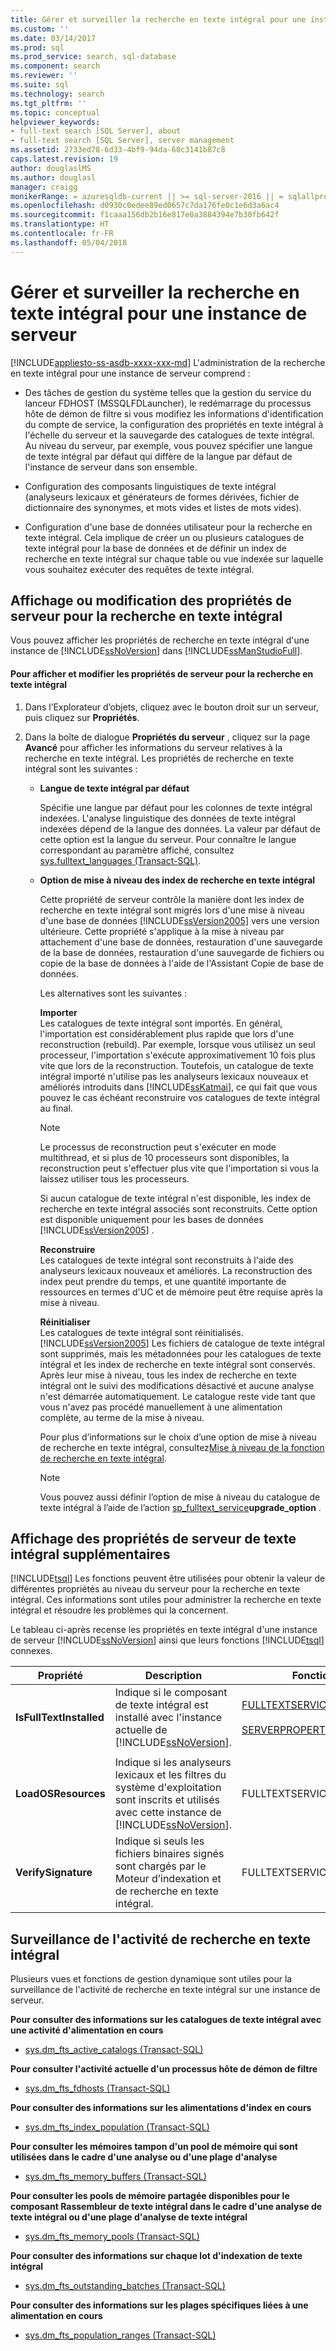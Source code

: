 ```yaml
---
title: Gérer et surveiller la recherche en texte intégral pour une instance de serveur | Microsoft Docs
ms.custom: ''
ms.date: 03/14/2017
ms.prod: sql
ms.prod_service: search, sql-database
ms.component: search
ms.reviewer: ''
ms.suite: sql
ms.technology: search
ms.tgt_pltfrm: ''
ms.topic: conceptual
helpviewer_keywords:
- full-text search [SQL Server], about
- full-text search [SQL Server], server management
ms.assetid: 2733ed78-6d33-4bf9-94da-60c3141b87c8
caps.latest.revision: 19
author: douglaslMS
ms.author: douglasl
manager: craigg
monikerRange: = azuresqldb-current || >= sql-server-2016 || = sqlallproducts-allversions
ms.openlocfilehash: d0930c0edee89ed0657c7da176fe0c1e6d3a6ac4
ms.sourcegitcommit: f1caaa156db2b16e817e0a3884394e7b30fb642f
ms.translationtype: HT
ms.contentlocale: fr-FR
ms.lasthandoff: 05/04/2018
---
```

# <a name="manage-and-monitor-full-text-search-for-a-server-instance"></a>Gérer et surveiller la recherche en texte intégral pour une instance de serveur
[!INCLUDE[appliesto-ss-asdb-xxxx-xxx-md](../../includes/appliesto-ss-asdb-xxxx-xxx-md.md)]
  L'administration de la recherche en texte intégral pour une instance de serveur comprend :  
  
-   Des tâches de gestion du système telles que la gestion du service du lanceur FDHOST (MSSQLFDLauncher), le redémarrage du processus hôte de démon de filtre si vous modifiez les informations d'identification du compte de service, la configuration des propriétés en texte intégral à l'échelle du serveur et la sauvegarde des catalogues de texte intégral. Au niveau du serveur, par exemple, vous pouvez spécifier une langue de texte intégral par défaut qui diffère de la langue par défaut de l'instance de serveur dans son ensemble.  
  
-   Configuration des composants linguistiques de texte intégral (analyseurs lexicaux et générateurs de formes dérivées, fichier de dictionnaire des synonymes, et mots vides et listes de mots vides).  
  
-   Configuration d'une base de données utilisateur pour la recherche en texte intégral. Cela implique de créer un ou plusieurs catalogues de texte intégral pour la base de données et de définir un index de recherche en texte intégral sur chaque table ou vue indexée sur laquelle vous souhaitez exécuter des requêtes de texte intégral.  
  
##  <a name="props"></a> Affichage ou modification des propriétés de serveur pour la recherche en texte intégral  
 Vous pouvez afficher les propriétés de recherche en texte intégral d'une instance de [!INCLUDE[ssNoVersion](../../includes/ssnoversion-md.md)] dans [!INCLUDE[ssManStudioFull](../../includes/ssmanstudiofull-md.md)].  
  
#### <a name="to-view-and-change-server-properties-for-full-text-search"></a>Pour afficher et modifier les propriétés de serveur pour la recherche en texte intégral  
  
1.  Dans l’Explorateur d’objets, cliquez avec le bouton droit sur un serveur, puis cliquez sur **Propriétés**.  
  
2.  Dans la boîte de dialogue **Propriétés du serveur** , cliquez sur la page **Avancé** pour afficher les informations du serveur relatives à la recherche en texte intégral. Les propriétés de recherche en texte intégral sont les suivantes :  
  
    -   **Langue de texte intégral par défaut**  
  
         Spécifie une langue par défaut pour les colonnes de texte intégral indexées. L'analyse linguistique des données de texte intégral indexées dépend de la langue des données. La valeur par défaut de cette option est la langue du serveur. Pour connaître le langue correspondant au paramètre affiché, consultez [sys.fulltext_languages &#40;Transact-SQL&#41;](../../relational-databases/system-catalog-views/sys-fulltext-languages-transact-sql.md).  
  
    -   **Option de mise à niveau des index de recherche en texte intégral**  
  
         Cette propriété de serveur contrôle la manière dont les index de recherche en texte intégral sont migrés lors d'une mise à niveau d'une base de données [!INCLUDE[ssVersion2005](../../includes/ssversion2005-md.md)] vers une version ultérieure. Cette propriété s'applique à la mise à niveau par attachement d'une base de données, restauration d'une sauvegarde de la base de données, restauration d'une sauvegarde de fichiers ou copie de la base de données à l'aide de l'Assistant Copie de base de données.  
  
         Les alternatives sont les suivantes :  
  
         **Importer**  
         Les catalogues de texte intégral sont importés. En général, l'importation est considérablement plus rapide que lors d'une reconstruction (rebuild). Par exemple, lorsque vous utilisez un seul processeur, l'importation s'exécute approximativement 10 fois plus vite que lors de la reconstruction. Toutefois, un catalogue de texte intégral importé n'utilise pas les analyseurs lexicaux nouveaux et améliorés introduits dans [!INCLUDE[ssKatmai](../../includes/sskatmai-md.md)], ce qui fait que vous pouvez le cas échéant reconstruire vos catalogues de texte intégral au final.  
  
        > [!NOTE]  
        >  Le processus de reconstruction peut s'exécuter en mode multithread, et si plus de 10 processeurs sont disponibles, la reconstruction peut s'effectuer plus vite que l'importation si vous la laissez utiliser tous les processeurs.  
  
         Si aucun catalogue de texte intégral n'est disponible, les index de recherche en texte intégral associés sont reconstruits. Cette option est disponible uniquement pour les bases de données [!INCLUDE[ssVersion2005](../../includes/ssversion2005-md.md)] .  
  
         **Reconstruire**  
         Les catalogues de texte intégral sont reconstruits à l'aide des analyseurs lexicaux nouveaux et améliorés. La reconstruction des index peut prendre du temps, et une quantité importante de ressources en termes d'UC et de mémoire peut être requise après la mise à niveau.  
  
         **Réinitialiser**  
         Les catalogues de texte intégral sont réinitialisés. [!INCLUDE[ssVersion2005](../../includes/ssversion2005-md.md)] Les fichiers de catalogue de texte intégral sont supprimés, mais les métadonnées pour les catalogues de texte intégral et les index de recherche en texte intégral sont conservés. Après leur mise à niveau, tous les index de recherche en texte intégral ont le suivi des modifications désactivé et aucune analyse n'est démarrée automatiquement. Le catalogue reste vide tant que vous n'avez pas procédé manuellement à une alimentation complète, au terme de la mise à niveau.  
  
         Pour plus d’informations sur le choix d’une option de mise à niveau de recherche en texte intégral, consultez[Mise à niveau de la fonction de recherche en texte intégral](../../relational-databases/search/upgrade-full-text-search.md).  
  
        > [!NOTE]  
        >  Vous pouvez aussi définir l’option de mise à niveau du catalogue de texte intégral à l’aide de l’action [sp_fulltext_service](../../relational-databases/system-stored-procedures/sp-fulltext-service-transact-sql.md)**upgrade_option** .  
  
##  <a name="metadata"></a> Affichage des propriétés de serveur de texte intégral supplémentaires  
 [!INCLUDE[tsql](../../includes/tsql-md.md)] Les fonctions peuvent être utilisées pour obtenir la valeur de différentes propriétés au niveau du serveur pour la recherche en texte intégral. Ces informations sont utiles pour administrer la recherche en texte intégral et résoudre les problèmes qui la concernent.  
  
 Le tableau ci-après recense les propriétés en texte intégral d'une instance de serveur [!INCLUDE[ssNoVersion](../../includes/ssnoversion-md.md)] ainsi que leurs fonctions [!INCLUDE[tsql](../../includes/tsql-md.md)] connexes.  
  
|Propriété|Description|Fonction|  
|--------------|-----------------|--------------|  
|**IsFullTextInstalled**|Indique si le composant de texte intégral est installé avec l'instance actuelle de [!INCLUDE[ssNoVersion](../../includes/ssnoversion-md.md)].|[FULLTEXTSERVICEPROPERTY](../../t-sql/functions/fulltextserviceproperty-transact-sql.md)<br /><br /> [SERVERPROPERTY](../../t-sql/functions/serverproperty-transact-sql.md)|  
||||  
|**LoadOSResources**|Indique si les analyseurs lexicaux et les filtres du système d'exploitation sont inscrits et utilisés avec cette instance de [!INCLUDE[ssNoVersion](../../includes/ssnoversion-md.md)].|FULLTEXTSERVICEPROPERTY|  
|**VerifySignature**|Indique si seuls les fichiers binaires signés sont chargés par le Moteur d’indexation et de recherche en texte intégral.|FULLTEXTSERVICEPROPERTY|  
  
##  <a name="monitor"></a> Surveillance de l'activité de recherche en texte intégral  
 Plusieurs vues et fonctions de gestion dynamique sont utiles pour la surveillance de l'activité de recherche en texte intégral sur une instance de serveur.  
  
 **Pour consulter des informations sur les catalogues de texte intégral avec une activité d'alimentation en cours**  
  
-   [sys.dm_fts_active_catalogs &#40;Transact-SQL&#41;](../../relational-databases/system-dynamic-management-views/sys-dm-fts-active-catalogs-transact-sql.md)  
  
 **Pour consulter l'activité actuelle d'un processus hôte de démon de filtre**  
  
-   [sys.dm_fts_fdhosts &#40;Transact-SQL&#41;](../../relational-databases/system-dynamic-management-views/sys-dm-fts-fdhosts-transact-sql.md)  
  
 **Pour consulter des informations sur les alimentations d'index en cours**  
  
-   [sys.dm_fts_index_population &#40;Transact-SQL&#41;](../../relational-databases/system-dynamic-management-views/sys-dm-fts-index-population-transact-sql.md)  
  
 **Pour consulter les mémoires tampon d'un pool de mémoire qui sont utilisées dans le cadre d'une analyse ou d'une plage d'analyse**  
  
-   [sys.dm_fts_memory_buffers &#40;Transact-SQL&#41;](../../relational-databases/system-dynamic-management-views/sys-dm-fts-memory-buffers-transact-sql.md)  
  
 **Pour consulter les pools de mémoire partagée disponibles pour le composant Rassembleur de texte intégral dans le cadre d'une analyse de texte intégral ou d'une plage d'analyse de texte intégral**  
  
-   [sys.dm_fts_memory_pools &#40;Transact-SQL&#41;](../../relational-databases/system-dynamic-management-views/sys-dm-fts-memory-pools-transact-sql.md)  
  
 **Pour consulter des informations sur chaque lot d'indexation de texte intégral**  
  
-   [sys.dm_fts_outstanding_batches &#40;Transact-SQL&#41;](../../relational-databases/system-dynamic-management-views/sys-dm-fts-outstanding-batches-transact-sql.md)  
  
 **Pour consulter des informations sur les plages spécifiques liées à une alimentation en cours**  
  
-   [sys.dm_fts_population_ranges &#40;Transact-SQL&#41;](../../relational-databases/system-dynamic-management-views/sys-dm-fts-population-ranges-transact-sql.md)  
  
  
